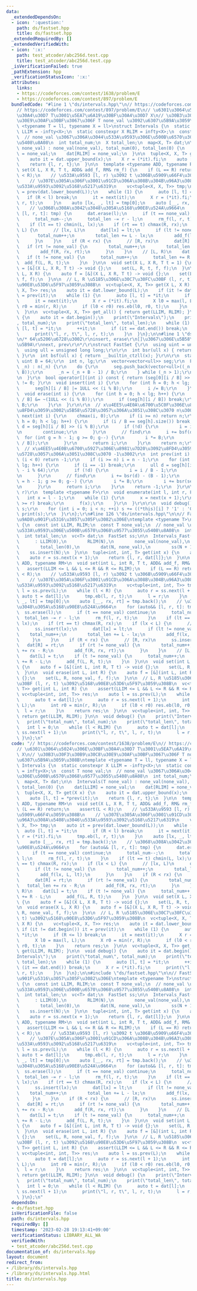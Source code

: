 ```yaml
---
data:
  _extendedDependsOn:
  - icon: ':question:'
    path: ds/fastset.hpp
    title: ds/fastset.hpp
  _extendedRequiredBy: []
  _extendedVerifiedWith:
  - icon: ':x:'
    path: test_atcoder/abc256d.test.cpp
    title: test_atcoder/abc256d.test.cpp
  _isVerificationFailed: true
  _pathExtension: hpp
  _verificationStatusIcon: ':x:'
  attributes:
    links:
    - https://codeforces.com/contest/1638/problem/E
    - https://codeforces.com/contest/897/problem/E
  bundledCode: "#line 1 \"ds/intervals.hpp\"\n// https://codeforces.com/contest/1638/problem/E\n\
    // https://codeforces.com/contest/897/problem/E\n// \u6301\u3064\u5024\u306E\u30BF\
    \u30A4\u30D7 T\u3001\u5EA7\u6A19\u30BF\u30A4\u30D7 X\n// \u30B3\u30F3\u30B9\u30C8\
    \u30E9\u30AF\u30BF\u3067\u306F T none_val \u3092\u6307\u5B9A\u3059\u308B\ntemplate\
    \ <typename T = ll, typename X = ll>\nstruct Intervals {\n  static constexpr X\
    \ LLIM = -infty<X>;\n  static constexpr X RLIM = infty<X>;\n  const T none_val;\n\
    \  // none_val \u3067\u306A\u3044\u533A\u9593\u306E\u500B\u6570\u3068\u9577\u3055\
    \u5408\u8A08\n  int total_num;\n  X total_len;\n  map<X, T> dat;\n\n  Intervals(T\
    \ none_val) : none_val(none_val), total_num(0), total_len(0) {\n    dat[LLIM]\
    \ = none_val;\n    dat[RLIM] = none_val;\n  }\n\n  tuple<X, X, T> get(X x) {\n\
    \    auto it = dat.upper_bound(x);\n    X r = (*it).fi;\n    auto [l, t] = *prev(it);\n\
    \    return {l, r, t};\n  }\n\n  template <typename ADD, typename RM>\n  void\
    \ set(X L, X R, T t, ADD& add_f, RM& rm_f) {\n    if (L == R) return;\n    assert(L\
    \ < R);\n    // \u533A\u9593 [l, r) \u3092 t \u306B\u5909\u66F4\u3059\u308B\n\
    \    // \u307E\u305A\u306F\u3001\u91CD\u306A\u308B\u304B\u96A3\u308A\u5408\u3046\
    \u533A\u9593\u3092\u5168\u5217\u6319\n    vc<tuple<X, X, T>> tmp;\n    auto it\
    \ = prev(dat.lower_bound(L));\n    while (1) {\n      auto [l, t] = *it;\n   \
    \   if (R < l) break;\n      it = next(it);\n      X r = (*it).fi;\n      tmp.eb(l,\
    \ r, t);\n    }\n    auto [lx, _, lt] = tmp[0];\n    auto [__, rx, rt] = tmp.back();\n\
    \    // \u3068\u308A\u3042\u3048\u305A\u5168\u90E8\u524A\u9664\n    for (auto&&\
    \ [l, r, t]: tmp) {\n      dat.erase(l);\n      if (t == none_val) continue;\n\
    \      total_num--;\n      total_len -= r - l;\n      rm_f(l, r, t);\n    }\n\
    \    if (lt == t) chmin(L, lx);\n    if (rt == t) chmax(R, rx);\n    if (lx <\
    \ L) {\n      // [lx, L)\n      dat[lx] = lt;\n      if (lt != none_val) {\n \
    \       total_num++;\n        total_len += L - lx;\n        add_f(lx, L, lt);\n\
    \      }\n    }\n    if (R < rx) {\n      // [R, rx)\n      dat[R] = rt;\n   \
    \   if (rt != none_val) {\n        total_num++;\n        total_len += rx - R;\n\
    \        add_f(R, rx, rt);\n      }\n    }\n    // [L, R)\n    dat[L] = t;\n \
    \   if (t != none_val) {\n      total_num++;\n      total_len += R - L;\n    \
    \  add_f(L, R, t);\n    }\n  }\n\n  void set(X L, X R, T t = 1) {\n    auto f\
    \ = [&](X L, X R, T t) -> void {};\n    set(L, R, t, f, f);\n  }\n\n  void erase(X\
    \ L, X R) {\n    auto f = [&](X L, X R, T t) -> void {};\n    set(L, R, none_val,\
    \ f, f);\n  }\n\n  // L, R \u5185\u306E\u30C7\u30FC\u30BF (l, r, t) \u3092\u5168\
    \u90E8\u53D6\u5F97\u3059\u308B\n  vc<tuple<X, X, T>> get(X L, X R) {\n    vc<tuple<X,\
    \ X, T>> res;\n    auto it = dat.lower_bound(L);\n    if (it != dat.begin()) it\
    \ = prev(it);\n    while (1) {\n      auto [l, t] = *it;\n      if (R <= l) break;\n\
    \      it = next(it);\n      X r = (*it).fi;\n      X l0 = max(l, L);\n      X\
    \ r0 = min(r, R);\n      if (l0 < r0) res.eb(l0, r0, t);\n    }\n    return res;\n\
    \  }\n\n  vc<tuple<X, X, T>> get_all() { return get(LLIM, RLIM); }\n\n  void debug()\
    \ {\n    auto it = dat.begin();\n    print(\"Intervals\");\n    print(\"total_num\"\
    , total_num);\n    print(\"total_len\", total_len);\n    while (1) {\n      auto\
    \ [l, t] = *it;\n      ++it;\n      if (it == dat.end()) break;\n      X r = (*it).fi;\n\
    \      print(\"l, r, t\", l, r, t);\n    }\n  }\n};\n\n#line 1 \"ds/fastset.hpp\"\
    \n/* 64\u5206\u6728\u3002\r\ninsert, erase\r\n[]\u3067\u306E\u5B58\u5728\u5224\
    \u5B9A\r\nnext, prev\r\n*/\r\nstruct FastSet {\r\n  using uint = unsigned;\r\n\
    \  using ull = unsigned long long;\r\n\r\n  int bsr(ull x) { return 63 - __builtin_clzll(x);\
    \ }\r\n  int bsf(ull x) { return __builtin_ctzll(x); }\r\n\r\n  static constexpr\
    \ uint B = 64;\r\n  int n, lg;\r\n  vector<vector<ull>> seg;\r\n  FastSet(int\
    \ _n) : n(_n) {\r\n    do {\r\n      seg.push_back(vector<ull>((_n + B - 1) /\
    \ B));\r\n      _n = (_n + B - 1) / B;\r\n    } while (_n > 1);\r\n    lg = int(seg.size());\r\
    \n  }\r\n  bool operator[](int i) const { return (seg[0][i / B] >> (i % B) & 1)\
    \ != 0; }\r\n  void insert(int i) {\r\n    for (int h = 0; h < lg; h++) {\r\n\
    \      seg[h][i / B] |= 1ULL << (i % B);\r\n      i /= B;\r\n    }\r\n  }\r\n\
    \  void erase(int i) {\r\n    for (int h = 0; h < lg; h++) {\r\n      seg[h][i\
    \ / B] &= ~(1ULL << (i % B));\r\n      if (seg[h][i / B]) break;\r\n      i /=\
    \ B;\r\n    }\r\n  }\r\n\r\n  // x\u4EE5\u4E0A\u6700\u5C0F\u306E\u8981\u7D20\u3092\
    \u8FD4\u3059\u3002\u5B58\u5728\u3057\u306A\u3051\u308C\u3070 n\u3002\r\n  int\
    \ next(int i) {\r\n    chmax(i, 0);\r\n    if (i >= n) return n;\r\n    for (int\
    \ h = 0; h < lg; h++) {\r\n      if (i / B == seg[h].size()) break;\r\n      ull\
    \ d = seg[h][i / B] >> (i % B);\r\n      if (!d) {\r\n        i = i / B + 1;\r\
    \n        continue;\r\n      }\r\n      // find\r\n      i += bsf(d);\r\n    \
    \  for (int g = h - 1; g >= 0; g--) {\r\n        i *= B;\r\n        i += bsf(seg[g][i\
    \ / B]);\r\n      }\r\n      return i;\r\n    }\r\n    return n;\r\n  }\r\n\r\n\
    \  // x\u4EE5\u4E0B\u6700\u5927\u306E\u8981\u7D20\u3092\u8FD4\u3059\u3002\u5B58\
    \u5728\u3057\u306A\u3051\u308C\u3070 -1\u3002\r\n  int prev(int i) {\r\n    if\
    \ (i < 0) return -1;\r\n    if (i >= n) i = n - 1;\r\n    for (int h = 0; h <\
    \ lg; h++) {\r\n      if (i == -1) break;\r\n      ull d = seg[h][i / B] << (63\
    \ - i % 64);\r\n      if (!d) {\r\n        i = i / B - 1;\r\n        continue;\r\
    \n      }\r\n      // find\r\n      i += bsr(d) - (B - 1);\r\n      for (int g\
    \ = h - 1; g >= 0; g--) {\r\n        i *= B;\r\n        i += bsr(seg[g][i / B]);\r\
    \n      }\r\n      return i;\r\n    }\r\n    return -1;\r\n  }\r\n\r\n  // [l,\
    \ r)\r\n  template <typename F>\r\n  void enumerate(int l, int r, F f) {\r\n \
    \   int x = l - 1;\r\n    while (1) {\r\n      x = next(x + 1);\r\n      if (x\
    \ >= r) break;\r\n      f(x);\r\n    }\r\n  }\r\n\r\n  void debug() {\r\n    string\
    \ s;\r\n    for (int i = 0; i < n; ++i) s += ((*this)[i] ? '1' : '0');\r\n   \
    \ print(s);\r\n  }\r\n};\r\n#line 126 \"ds/intervals.hpp\"\n\n// FastSet \u3067\
    \u9AD8\u901F\u5316\u3057\u305F\u3082\u306E\ntemplate <typename T>\nstruct Intervals_Fast\
    \ {\n  const int LLIM, RLIM;\n  const T none_val;\n  // none_val \u3067\u306A\u3044\
    \u533A\u9593\u306E\u500B\u6570\u3068\u9577\u3055\u5408\u8A08\n  int total_num;\n\
    \  int total_len;\n  vc<T> dat;\n  FastSet ss;\n\n  Intervals_Fast(int N, T none_val)\n\
    \      : LLIM(0),\n        RLIM(N),\n        none_val(none_val),\n        total_num(0),\n\
    \        total_len(0),\n        dat(N, none_val),\n        ss(N + 1) {\n    ss.insert(0);\n\
    \    ss.insert(N);\n  }\n\n  tuple<int, int, T> get(int x) {\n    auto l = ss.prev(x);\n\
    \    auto r = ss.next(x + 1);\n    return {l, r, dat[l]};\n  }\n\n  template <typename\
    \ ADD, typename RM>\n  void set(int L, int R, T t, ADD& add_f, RM& rm_f) {\n \
    \   assert(LLIM <= L && L <= R && R <= RLIM);\n    if (L == R) return;\n    assert(L\
    \ < R);\n    // \u533A\u9593 [l, r) \u3092 t \u306B\u5909\u66F4\u3059\u308B\n\
    \    // \u307E\u305A\u306F\u3001\u91CD\u306A\u308B\u304B\u96A3\u308A\u5408\u3046\
    \u533A\u9593\u3092\u5168\u5217\u6319\n    vc<tuple<int, int, T>> tmp;\n    auto\
    \ l = ss.prev(L);\n    while (l < R) {\n      auto r = ss.next(l + 1);\n     \
    \ auto t = dat[l];\n      tmp.eb(l, r, t);\n      l = r;\n    }\n    auto [lx,\
    \ _, lt] = tmp[0];\n    auto [__, rx, rt] = tmp.back();\n    // \u3068\u308A\u3042\
    \u3048\u305A\u5168\u90E8\u524A\u9664\n    for (auto&& [l, r, t]: tmp) {\n    \
    \  ss.erase(l);\n      if (t == none_val) continue;\n      total_num--;\n    \
    \  total_len -= r - l;\n      rm_f(l, r, t);\n    }\n    if (lt == t) chmin(L,\
    \ lx);\n    if (rt == t) chmax(R, rx);\n    if (lx < L) {\n      // [lx, L)\n\
    \      ss.insert(lx);\n      dat[lx] = lt;\n      if (lt != none_val) {\n    \
    \    total_num++;\n        total_len += L - lx;\n        add_f(lx, L, lt);\n \
    \     }\n    }\n    if (R < rx) {\n      // [R, rx)\n      ss.insert(R);\n   \
    \   dat[R] = rt;\n      if (rt != none_val) {\n        total_num++;\n        total_len\
    \ += rx - R;\n        add_f(R, rx, rt);\n      }\n    }\n    // [L, R)\n    ss.insert(L);\n\
    \    dat[L] = t;\n    if (t != none_val) {\n      total_num++;\n      total_len\
    \ += R - L;\n      add_f(L, R, t);\n    }\n  }\n\n  void set(int L, int R, T t)\
    \ {\n    auto f = [&](int L, int R, T t) -> void {};\n    set(L, R, t, f, f);\n\
    \  }\n\n  void erase(int L, int R) {\n    auto f = [&](int L, int R, T t) -> void\
    \ {};\n    set(L, R, none_val, f, f);\n  }\n\n  // L, R \u5185\u306E\u30C7\u30FC\
    \u30BF (l, r, t) \u3092\u5168\u90E8\u53D6\u5F97\u3059\u308B\n  vc<tuple<int, int,\
    \ T>> get(int L, int R) {\n    assert(LLIM <= L && L <= R && R <= RLIM);\n   \
    \ vc<tuple<int, int, T>> res;\n    auto l = ss.prev(L);\n    while (l < R) {\n\
    \      auto t = dat[l];\n      auto r = ss.next(l + 1);\n      int l0 = max(l,\
    \ L);\n      int r0 = min(r, R);\n      if (l0 < r0) res.eb(l0, r0, t);\n    \
    \  l = r;\n    }\n    return res;\n  }\n\n  vc<tuple<int, int, T>> get_all() {\
    \ return get(LLIM, RLIM); }\n\n  void debug() {\n    print(\"Intervals\");\n \
    \   print(\"total_num\", total_num);\n    print(\"total_len\", total_len);\n \
    \   int l = 0;\n    while (l < RLIM) {\n      auto t = dat[l];\n      auto r =\
    \ ss.next(l + 1);\n      print(\"l, r, t\", l, r, t);\n      l = r;\n    }\n \
    \ }\n};\n"
  code: "// https://codeforces.com/contest/1638/problem/E\n// https://codeforces.com/contest/897/problem/E\n\
    // \u6301\u3064\u5024\u306E\u30BF\u30A4\u30D7 T\u3001\u5EA7\u6A19\u30BF\u30A4\u30D7\
    \ X\n// \u30B3\u30F3\u30B9\u30C8\u30E9\u30AF\u30BF\u3067\u306F T none_val \u3092\
    \u6307\u5B9A\u3059\u308B\ntemplate <typename T = ll, typename X = ll>\nstruct\
    \ Intervals {\n  static constexpr X LLIM = -infty<X>;\n  static constexpr X RLIM\
    \ = infty<X>;\n  const T none_val;\n  // none_val \u3067\u306A\u3044\u533A\u9593\
    \u306E\u500B\u6570\u3068\u9577\u3055\u5408\u8A08\n  int total_num;\n  X total_len;\n\
    \  map<X, T> dat;\n\n  Intervals(T none_val) : none_val(none_val), total_num(0),\
    \ total_len(0) {\n    dat[LLIM] = none_val;\n    dat[RLIM] = none_val;\n  }\n\n\
    \  tuple<X, X, T> get(X x) {\n    auto it = dat.upper_bound(x);\n    X r = (*it).fi;\n\
    \    auto [l, t] = *prev(it);\n    return {l, r, t};\n  }\n\n  template <typename\
    \ ADD, typename RM>\n  void set(X L, X R, T t, ADD& add_f, RM& rm_f) {\n    if\
    \ (L == R) return;\n    assert(L < R);\n    // \u533A\u9593 [l, r) \u3092 t \u306B\
    \u5909\u66F4\u3059\u308B\n    // \u307E\u305A\u306F\u3001\u91CD\u306A\u308B\u304B\
    \u96A3\u308A\u5408\u3046\u533A\u9593\u3092\u5168\u5217\u6319\n    vc<tuple<X,\
    \ X, T>> tmp;\n    auto it = prev(dat.lower_bound(L));\n    while (1) {\n    \
    \  auto [l, t] = *it;\n      if (R < l) break;\n      it = next(it);\n      X\
    \ r = (*it).fi;\n      tmp.eb(l, r, t);\n    }\n    auto [lx, _, lt] = tmp[0];\n\
    \    auto [__, rx, rt] = tmp.back();\n    // \u3068\u308A\u3042\u3048\u305A\u5168\
    \u90E8\u524A\u9664\n    for (auto&& [l, r, t]: tmp) {\n      dat.erase(l);\n \
    \     if (t == none_val) continue;\n      total_num--;\n      total_len -= r -\
    \ l;\n      rm_f(l, r, t);\n    }\n    if (lt == t) chmin(L, lx);\n    if (rt\
    \ == t) chmax(R, rx);\n    if (lx < L) {\n      // [lx, L)\n      dat[lx] = lt;\n\
    \      if (lt != none_val) {\n        total_num++;\n        total_len += L - lx;\n\
    \        add_f(lx, L, lt);\n      }\n    }\n    if (R < rx) {\n      // [R, rx)\n\
    \      dat[R] = rt;\n      if (rt != none_val) {\n        total_num++;\n     \
    \   total_len += rx - R;\n        add_f(R, rx, rt);\n      }\n    }\n    // [L,\
    \ R)\n    dat[L] = t;\n    if (t != none_val) {\n      total_num++;\n      total_len\
    \ += R - L;\n      add_f(L, R, t);\n    }\n  }\n\n  void set(X L, X R, T t = 1)\
    \ {\n    auto f = [&](X L, X R, T t) -> void {};\n    set(L, R, t, f, f);\n  }\n\
    \n  void erase(X L, X R) {\n    auto f = [&](X L, X R, T t) -> void {};\n    set(L,\
    \ R, none_val, f, f);\n  }\n\n  // L, R \u5185\u306E\u30C7\u30FC\u30BF (l, r,\
    \ t) \u3092\u5168\u90E8\u53D6\u5F97\u3059\u308B\n  vc<tuple<X, X, T>> get(X L,\
    \ X R) {\n    vc<tuple<X, X, T>> res;\n    auto it = dat.lower_bound(L);\n   \
    \ if (it != dat.begin()) it = prev(it);\n    while (1) {\n      auto [l, t] =\
    \ *it;\n      if (R <= l) break;\n      it = next(it);\n      X r = (*it).fi;\n\
    \      X l0 = max(l, L);\n      X r0 = min(r, R);\n      if (l0 < r0) res.eb(l0,\
    \ r0, t);\n    }\n    return res;\n  }\n\n  vc<tuple<X, X, T>> get_all() { return\
    \ get(LLIM, RLIM); }\n\n  void debug() {\n    auto it = dat.begin();\n    print(\"\
    Intervals\");\n    print(\"total_num\", total_num);\n    print(\"total_len\",\
    \ total_len);\n    while (1) {\n      auto [l, t] = *it;\n      ++it;\n      if\
    \ (it == dat.end()) break;\n      X r = (*it).fi;\n      print(\"l, r, t\", l,\
    \ r, t);\n    }\n  }\n};\n\n#include \"ds/fastset.hpp\"\n\n// FastSet \u3067\u9AD8\
    \u901F\u5316\u3057\u305F\u3082\u306E\ntemplate <typename T>\nstruct Intervals_Fast\
    \ {\n  const int LLIM, RLIM;\n  const T none_val;\n  // none_val \u3067\u306A\u3044\
    \u533A\u9593\u306E\u500B\u6570\u3068\u9577\u3055\u5408\u8A08\n  int total_num;\n\
    \  int total_len;\n  vc<T> dat;\n  FastSet ss;\n\n  Intervals_Fast(int N, T none_val)\n\
    \      : LLIM(0),\n        RLIM(N),\n        none_val(none_val),\n        total_num(0),\n\
    \        total_len(0),\n        dat(N, none_val),\n        ss(N + 1) {\n    ss.insert(0);\n\
    \    ss.insert(N);\n  }\n\n  tuple<int, int, T> get(int x) {\n    auto l = ss.prev(x);\n\
    \    auto r = ss.next(x + 1);\n    return {l, r, dat[l]};\n  }\n\n  template <typename\
    \ ADD, typename RM>\n  void set(int L, int R, T t, ADD& add_f, RM& rm_f) {\n \
    \   assert(LLIM <= L && L <= R && R <= RLIM);\n    if (L == R) return;\n    assert(L\
    \ < R);\n    // \u533A\u9593 [l, r) \u3092 t \u306B\u5909\u66F4\u3059\u308B\n\
    \    // \u307E\u305A\u306F\u3001\u91CD\u306A\u308B\u304B\u96A3\u308A\u5408\u3046\
    \u533A\u9593\u3092\u5168\u5217\u6319\n    vc<tuple<int, int, T>> tmp;\n    auto\
    \ l = ss.prev(L);\n    while (l < R) {\n      auto r = ss.next(l + 1);\n     \
    \ auto t = dat[l];\n      tmp.eb(l, r, t);\n      l = r;\n    }\n    auto [lx,\
    \ _, lt] = tmp[0];\n    auto [__, rx, rt] = tmp.back();\n    // \u3068\u308A\u3042\
    \u3048\u305A\u5168\u90E8\u524A\u9664\n    for (auto&& [l, r, t]: tmp) {\n    \
    \  ss.erase(l);\n      if (t == none_val) continue;\n      total_num--;\n    \
    \  total_len -= r - l;\n      rm_f(l, r, t);\n    }\n    if (lt == t) chmin(L,\
    \ lx);\n    if (rt == t) chmax(R, rx);\n    if (lx < L) {\n      // [lx, L)\n\
    \      ss.insert(lx);\n      dat[lx] = lt;\n      if (lt != none_val) {\n    \
    \    total_num++;\n        total_len += L - lx;\n        add_f(lx, L, lt);\n \
    \     }\n    }\n    if (R < rx) {\n      // [R, rx)\n      ss.insert(R);\n   \
    \   dat[R] = rt;\n      if (rt != none_val) {\n        total_num++;\n        total_len\
    \ += rx - R;\n        add_f(R, rx, rt);\n      }\n    }\n    // [L, R)\n    ss.insert(L);\n\
    \    dat[L] = t;\n    if (t != none_val) {\n      total_num++;\n      total_len\
    \ += R - L;\n      add_f(L, R, t);\n    }\n  }\n\n  void set(int L, int R, T t)\
    \ {\n    auto f = [&](int L, int R, T t) -> void {};\n    set(L, R, t, f, f);\n\
    \  }\n\n  void erase(int L, int R) {\n    auto f = [&](int L, int R, T t) -> void\
    \ {};\n    set(L, R, none_val, f, f);\n  }\n\n  // L, R \u5185\u306E\u30C7\u30FC\
    \u30BF (l, r, t) \u3092\u5168\u90E8\u53D6\u5F97\u3059\u308B\n  vc<tuple<int, int,\
    \ T>> get(int L, int R) {\n    assert(LLIM <= L && L <= R && R <= RLIM);\n   \
    \ vc<tuple<int, int, T>> res;\n    auto l = ss.prev(L);\n    while (l < R) {\n\
    \      auto t = dat[l];\n      auto r = ss.next(l + 1);\n      int l0 = max(l,\
    \ L);\n      int r0 = min(r, R);\n      if (l0 < r0) res.eb(l0, r0, t);\n    \
    \  l = r;\n    }\n    return res;\n  }\n\n  vc<tuple<int, int, T>> get_all() {\
    \ return get(LLIM, RLIM); }\n\n  void debug() {\n    print(\"Intervals\");\n \
    \   print(\"total_num\", total_num);\n    print(\"total_len\", total_len);\n \
    \   int l = 0;\n    while (l < RLIM) {\n      auto t = dat[l];\n      auto r =\
    \ ss.next(l + 1);\n      print(\"l, r, t\", l, r, t);\n      l = r;\n    }\n \
    \ }\n};\n"
  dependsOn:
  - ds/fastset.hpp
  isVerificationFile: false
  path: ds/intervals.hpp
  requiredBy: []
  timestamp: '2023-02-28 19:13:41+09:00'
  verificationStatus: LIBRARY_ALL_WA
  verifiedWith:
  - test_atcoder/abc256d.test.cpp
documentation_of: ds/intervals.hpp
layout: document
redirect_from:
- /library/ds/intervals.hpp
- /library/ds/intervals.hpp.html
title: ds/intervals.hpp
---
```

